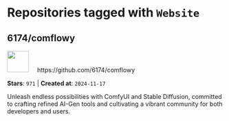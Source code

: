 # Repositories tagged with `Website`


## 6174/comflowy


<a href='https://github.com/6174/comflowy'>
<img src="https://avatars.githubusercontent.com/u/3872872?v=4" width="50" height="50"></a> &nbsp; &nbsp; https://github.com/6174/comflowy

**Stars**: `971` | **Created at**: `2024-11-17`


Unleash endless possibilities with ComfyUI and Stable Diffusion, committed to crafting refined AI-Gen tools and cultivating a vibrant community for both developers and users. 
